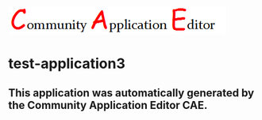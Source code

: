 ![CAE](https://github.com/cae-test/CAE-Deployment-Temp/blob/master/img/logo.png)  

test-application3
===================


This application was automatically generated by the Community Application Editor CAE.  
---------------
